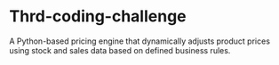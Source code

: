 # Thrd-coding-challenge
A Python-based pricing engine that dynamically adjusts product prices using stock and sales data based on defined business rules.
